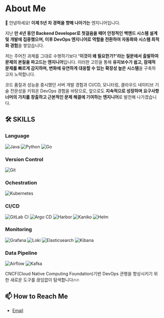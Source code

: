 # About Me

👋 안녕하세요! **이제 5년 차 경력을 향해 나아가는** 엔지니어입니다.

지난 **만 4년 동안 Backend Developer로 첫걸음을 떼어 안정적인 백엔드 시스템 설계 및 개발에 집중했으며, 이후 DevOps 엔지니어로 역할을 전환하여 자동화와 시스템 최적화 경험**을 쌓았습니다.

저는 주어진 과제를 그대로 수행하기보다 **'이것이 왜 필요한가?'라는 질문에서 출발하여 문제의 본질을 파고드는 엔지니어**입니다. 이러한 고민을 통해 **유지보수가 쉽고, 잠재적 문제를 빠르게 감지하며, 변화에 유연하게 대응할 수 있는 확장성 높은 시스템**을 구축하고자 노력합니다.

코드 품질과 성능을 중시했던 서버 개발 경험과 CI/CD, 모니터링, 클라우드 네이티브 기술 전문성을 키워온 DevOps 경험을 바탕으로, 앞으로도 **지속적으로 성장하며 요구사항 너머의 가치를 창출하고 근본적인 문제 해결에 기여하는 엔지니어**로 발전해 나가겠습니다.

## 🛠 SKILLS

### Language
![Java](https://img.shields.io/badge/-Java-007396?style=for-the-badge&logo=java&logoColor=white)
![Python](https://img.shields.io/badge/-Python-3776AB?style=for-the-badge&logo=python&logoColor=white)
![Go](https://img.shields.io/badge/-Go-00ADD8?style=for-the-badge&logo=go&logoColor=white)

### Version Control
![Git](https://img.shields.io/badge/-Git-F05032?style=for-the-badge&logo=git&logoColor=white)

### Ochestration
![Kubernetes](https://img.shields.io/badge/-Kubernetes-326CE5?style=for-the-badge&logo=kubernetes&logoColor=white)

### CI/CD
![GitLab CI](https://img.shields.io/badge/-GitLab%20CI-FCA121?style=for-the-badge&logo=gitlab&logoColor=white)
![Argo CD](https://img.shields.io/badge/-Argo%20CD-009688?style=for-the-badge&logo=argo-cd&logoColor=white)
![Harbor](https://img.shields.io/badge/-Harbor-34A5DA?style=for-the-badge&logo=harbor&logoColor=white)
![Kaniko](https://img.shields.io/badge/-Kaniko-34A5DA?style=for-the-badge&logo=kaniko&logoColor=white)
![Helm](https://img.shields.io/badge/-Helm-0F1689?style=for-the-badge&logo=helm&logoColor=white)

### Monitoring
![Grafana](https://img.shields.io/badge/-Grafana-F46800?style=for-the-badge&logo=grafana&logoColor=white)
![Loki](https://img.shields.io/badge/-Loki-FFCA28?style=for-the-badge&logo=grafana&logoColor=black)
![Elasticsearch](https://img.shields.io/badge/-Elasticsearch-005571?style=for-the-badge&logo=elasticsearch&logoColor=white)
![Kibana](https://img.shields.io/badge/-Kibana-E8478B?style=for-the-badge&logo=kibana&logoColor=white)

### Data Pipeline
![Airflow](https://img.shields.io/badge/-Airflow-017CEE?style=for-the-badge&logo=apache-airflow&logoColor=white)
![Kafka](https://img.shields.io/badge/-Kafka-231F20?style=for-the-badge&logo=apache-kafka&logoColor=white)

CNCF(Cloud Native Computing Foundation)기반 DevOps 관행을 향상시키기 위한 새로운 도구를 끊임없이 탐색합니다🔥🔥

<!-- Add your Medium Blog URL in place of '#' -->

## 📫 How to Reach Me
- [Email](mailto:tlsrid1119@gmail.com)

<!-- You can add your actual LinkedIn, GitHub, and Email links where the '#' is placed -->
